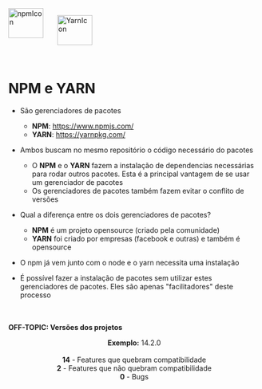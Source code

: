 <div style="display: flex; gap:2em">
<img 
alt="npmIcon" 
height="60" 
width="70" 
src="https://img.icons8.com/color/344/npm.png" />

<img 
alt="YarnIcon" 
height="60" 
width="70" 
src="https://cdn.jsdelivr.net/gh/devicons/devicon/icons/yarn/yarn-original.svg" 
/>
</div>
<br>


# NPM e YARN
- São gerenciadores de pacotes
    - **NPM**: https://www.npmjs.com/
    - **YARN**: https://yarnpkg.com/

- Ambos buscam no mesmo repositório o código necessário do pacotes
    - O **NPM** e o **YARN** fazem a instalação de dependencias necessárias para rodar outros pacotes. Esta é a principal vantagem de se usar um gerenciador de pacotes
    - Os gerenciadores de pacotes também fazem evitar o conflito de versões

- Qual a diferença entre os dois gerenciadores de pacotes?
    - **NPM** é um projeto opensource (criado pela comunidade)
    - **YARN** foi criado por empresas (facebook e outras) e também é opensource

- O npm já vem junto com o node e o yarn necessita uma instalação

- É possível fazer a instalação de pacotes sem utilizar estes gerenciadores de pacotes. Eles são apenas "facilitadores" deste processo





<br><br>
**OFF-TOPIC: Versões dos projetos**
<div align="center">
    <strong>Exemplo:</strong> <span>14.2.0</span><br><br>
    <strong>14</strong> - Features que quebram compatibilidade <br>
    <strong>2</strong>  - Features que não quebram compatibilidade <br>
    <strong>0</strong>  - Bugs <br>
</div>
